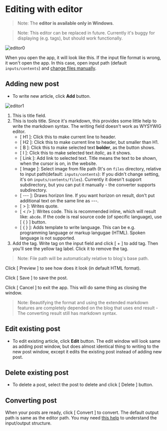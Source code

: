 # Editing with editor

> Note: The **editor is available only in Windows**.

> Note: This editor can be replaced in future. Currently it's buggy for displaying (e.g. tags), but should work functionally.

![editor0](~/images/editor/0.png)

When you open the app, it will look like this. If the input file format is wrong, it won't open the app. In this case, open input path (default `inputs/contents`) and [change files manually](../help/reading.html#console-app).

## Adding new post

* To write new article, click **Add** button.

![editor1](~/images/editor/1.png)

1. This is title field.
2. This is tools title. Since it's markdown, this provides some little help to write the markdown syntax. The writing field doesn't work as WYSYWIG editor.
   * [ H1 ]: Click this to make current line to header.
   * [ H2 ]: Click this to make current line to header, but smaller than H1.
   * [ B ]: Click this to make selected text **bolder**, as the button shows.
   * [ I ]: Click this to make selected text *italic*, as it shows.
   * [ Link ]: Add link to selected text. Title means the text to be shown, when the cursor is on, in the website.
   * [ Image ]: Select image from file path (It's on `files` directory, relative to input path(default: `inputs/contents`): If you didn't change setting, it's on `inputs/contents/files`). Currently it doesn't support subdirectory, but you can put it manually - the converter supports subdirectory.
   * [ --- ]: Draws horizon line. If you want horizon on result, don't put additional text on the same line as ---.
   * [ &gt; ]: Writes quote.
   * [ &lt; /&gt; ]: Writes code. This is recommended inline, which will result like: `abcde`. If the code is real source code (of specific language), use [ { } ] button.
   * [ { } ]: Adds template to write language. This can be e.g. programming language or markup langugae (HTML). Spoken language is not supported.
3. Add the tag. Write tag on the input field and click [ + ] to add tag. Then you'll see the yellow tag label. Click it to remove the tag.

> Note: File path will be automatically relative to blog's base path.

Click [ Preview ] to see how does it look (in default HTML format).

Click [ Save ] to save the post.

Click [ Cancel ] to exit the app. This will do same thing as closing the window.

> Note: Beautifying the format and using the extended markdown features are completely depended on the blog that uses end result - The converting result still has markdown syntax.

## Edit existing post

* To edit existing article, click **Edit** button. The edit window will look same as adding post window, but does almost identical thing to writing to the new post window, except it edits the existing post instead of adding new post.

## Delete existing post

* To delete a post, select the post to delete and click [ Delete ] button.

## Converting post

When your posts are ready, click [ Convert ] to convert. The default output path is same as the editor path. You may need [this help](../help/file-structure.md) to understand the input/output structure.
